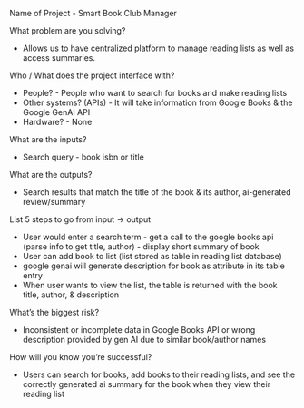 Name of Project - Smart Book Club Manager

What problem are you solving?
- Allows us to have centralized platform to manage reading lists as well as access summaries.

Who / What does the project interface with?
- People? - People who want to search for books and make reading lists
- Other systems? (APIs) - It will take information from Google Books & the Google GenAI API
- Hardware? - None

What are the inputs? 
- Search query - book isbn or title

What are the outputs? 
- Search results that match the title of the book & its author, ai-generated review/summary

List 5 steps to go from input -> output
- User would enter a search term - get a call to the google books api (parse info to get title, author) - display short summary of book
- User can add book to list (list stored as table in reading list database)
- google genai will generate description for book as attribute in its table entry
- When user wants to view the list, the table is returned with the book title, author, & description

What’s the biggest risk? 
- Inconsistent or incomplete data in Google Books API or wrong description provided by gen AI due to similar book/author names

How will you know you’re successful?
- Users can search for books, add books to their reading lists, and see the correctly generated ai summary for the book when they view their reading list
